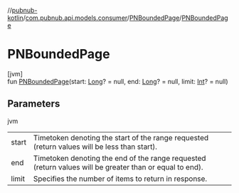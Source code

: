 //[pubnub-kotlin](../../../index.md)/[com.pubnub.api.models.consumer](../index.md)/[PNBoundedPage](index.md)/[PNBoundedPage](-p-n-bounded-page.md)

# PNBoundedPage

[jvm]\
fun [PNBoundedPage](-p-n-bounded-page.md)(start: [Long](https://kotlinlang.org/api/latest/jvm/stdlib/kotlin/-long/index.html)? = null, end: [Long](https://kotlinlang.org/api/latest/jvm/stdlib/kotlin/-long/index.html)? = null, limit: [Int](https://kotlinlang.org/api/latest/jvm/stdlib/kotlin/-int/index.html)? = null)

## Parameters

jvm

| | |
|---|---|
| start | Timetoken denoting the start of the range requested     (return values will be less than start). |
| end | Timetoken denoting the end of the range requested     (return values will be greater than or equal to end). |
| limit | Specifies the number of items to return in response. |
